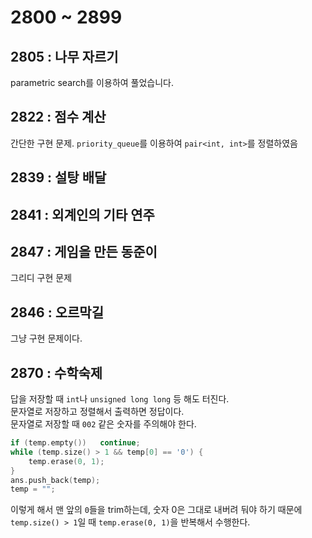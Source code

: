 # 2800 ~ 2899


## 2805 : 나무 자르기
parametric search를 이용하여 풀었습니다.

## 2822 : 점수 계산
간단한 구현 문제. `priority_queue`를 이용하여 `pair<int, int>`를 정렬하였음

## 2839 : 설탕 배달

## 2841 : 외계인의 기타 연주

## 2847 : 게임을 만든 동준이
그리디 구현 문제

## 2846 : 오르막길
그냥 구현 문제이다.

## 2870 : 수학숙제
답을 저장할 때 `int`나 `unsigned long long` 등 해도 터진다.  
문자열로 저장하고 정렬해서 출력하면 정답이다.  
문자열로 저장할 때 `002` 같은 숫자를 주의해야 한다.  
```cpp
if (temp.empty())	continue;
while (temp.size() > 1 && temp[0] == '0') {
    temp.erase(0, 1);
}
ans.push_back(temp);
temp = "";
```
이렇게 해서 맨 앞의 `0`들을 trim하는데, 숫자 0은 그대로 내버려 둬야 하기 때문에 `temp.size() > 1`일 때 `temp.erase(0, 1)`을 반복해서 수행한다.
